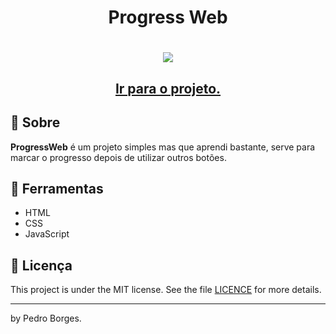 <h1 align="center">
  <p>Progress Web</p>
</h1>

<h1 align="center">
  <img 
    src="https://user-images.githubusercontent.com/121258650/236653794-2118e256-9bd1-42ba-a95e-e1d36df99227.gif"
  />
</h1>

<h2 align="center">
  <a href="https://pedrokromero.github.io/progressweb/" target="_blank">Ir para o projeto.</a>
</h2>


## 🧾 Sobre

**ProgressWeb** é um projeto simples mas que aprendi bastante, serve para marcar o progresso depois de utilizar outros botões.

## 🔧 Ferramentas

- HTML
- CSS
- JavaScript

## 📝 Licença

This project is under the MIT license. See the file <a href="https://github.com/pedrokromero/progressweb/blob/main/LICENSE">LICENCE</a> for more details.

---

by Pedro Borges.
